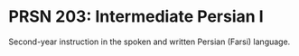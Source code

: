 # PRSN 203: Intermediate Persian I

Second-year instruction in the spoken and written Persian (Farsi) language.